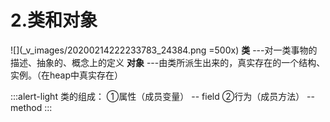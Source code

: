 # 2.类和对象
![](_v_images/20200214222233783_24384.png =500x)
**类** ---对一类事物的描述、抽象的、概念上的定义
**对象** ---由类所派生出来的，真实存在的一个结构、实例。（在heap中真实存在）

:::alert-light
类的组成：
①属性（成员变量） -- field
②行为（成员方法） -- method
:::
